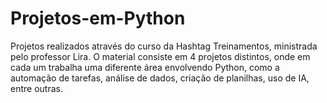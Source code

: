 # Projetos-em-Python
Projetos realizados através do curso da Hashtag Treinamentos, ministrada pelo professor Lira. O material consiste em 4 projetos distintos, onde em cada um trabalha uma diferente área envolvendo Python, como a automação de tarefas, análise de dados, criação de planilhas, uso de IA, entre outras. 
